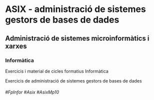 # ASIX - administració de sistemes gestors de bases de dades
## Administració de sistemes microinformàtics i xarxes
### Informàtica

Exercicis i material de cicles formatius Informàtica

Exercicis de administració de sistemes gestors de bases de dades

###### #FpInfor #Asix #AsixMp10
